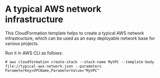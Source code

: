 # A typical AWS network infrastructure

This CloudFormation template helps to create a typical AWS network infrastructure, which can be used as an easy deployable network base for various projects. 

Run it in AWS CLI as follows:
```
# aws cloudformation create-stack --stack-name MyVPC --template-body file://typical-aws-network.json --parameters ParameterKey=VPCName,ParameterValue="MyVPC"
```
